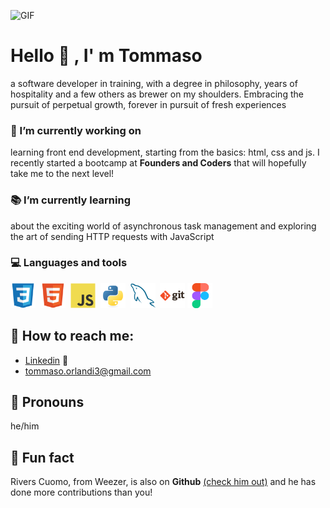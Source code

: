 ![GIF](https://media.giphy.com/media/KpJ47gKe6b7v7xQyWj/giphy.gif)


# Hello 👋 , I' m Tommaso
a software developer in training, with a degree in philosophy, years of hospitality and a few others as brewer on my shoulders. Embracing the pursuit of perpetual growth, forever in pursuit of fresh experiences

### 👷 I’m currently working on
learning front end development, starting from the basics: html, css and js. I recently started a bootcamp at **Founders and Coders** that will hopefully take me to the next level! 

### 📚 I’m currently learning
about the exciting world of asynchronous task management and exploring the art of sending HTTP requests with JavaScript

### 💻 Languages and tools
<div>
    <img src="https://github.com/devicons/devicon/blob/master/icons/css3/css3-original.svg"  title="CSS3" alt="CSS" width="40" height="40"/>&nbsp;
  <img src="https://github.com/devicons/devicon/blob/master/icons/html5/html5-original.svg" title="HTML5" alt="HTML" width="40" height="40"/>&nbsp;
  <img src="https://github.com/devicons/devicon/blob/master/icons/javascript/javascript-original.svg" title="JavaScript" alt="JavaScript" width="40" height="40"/>&nbsp;
  <img src="https://github.com/devicons/devicon/blob/master/icons/python/python-original.svg" title="Python" alt="Python" width="40" height="40"/>&nbsp;
  <img src="https://github.com/devicons/devicon/blob/master/icons/mysql/mysql-original.svg" title="MySql" alt="MySql" width="40" height="40"/>&nbsp;
    <img src="https://github.com/devicons/devicon/blob/master/icons/git/git-original-wordmark.svg" title="Git" **alt="Git" width="40" height="40"/>
  <img src="https://github.com/devicons/devicon/blob/master/icons/figma/figma-original.svg" title="Figma" alt="Figma"  width="40" height="40">
</div>

## 📡 How to reach me: 
- [Linkedin](https://www.linkedin.com/in/tommasoorlandi/) 🔗
- tommaso.orlandi3@gmail.com

## 🚻 Pronouns
he/him 

## 💩 Fun fact
Rivers Cuomo, from Weezer, is also on **Github** [(check him out)](https://github.com/riverscuomo) and he has done more contributions than you!
<!--
Great resource: https://www.sitepoint.com/github-profile-readme/
-->
